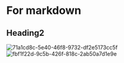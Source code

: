 # For markdown
## Heading2
![71a1cd8c-5e40-46f8-9732-df2e5173cc5f](https://github.com/annmonrajijames/OLD_Child_safety_gadget/assets/84982756/dcf62885-5739-4284-a91c-08796605b427)
![fbf1f22d-9c5b-426f-818c-2ab50a7d1e9e](https://github.com/annmonrajijames/OLD_Child_safety_gadget/assets/84982756/ae6818c0-d869-4dea-83a2-ced1049c9544)
